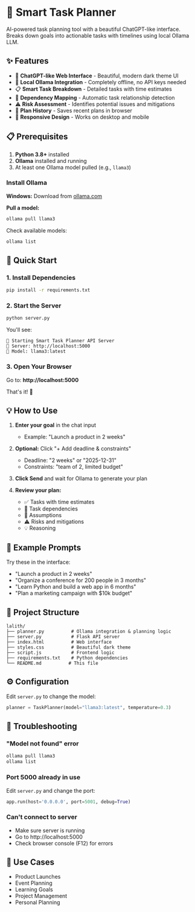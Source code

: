 # 🚀 Smart Task Planner

AI-powered task planning tool with a beautiful ChatGPT-like interface. Breaks down goals into actionable tasks with timelines using local Ollama LLM.

## ✨ Features

- 💬 **ChatGPT-like Web Interface** - Beautiful, modern dark theme UI
- 🤖 **Local Ollama Integration** - Completely offline, no API keys needed
- 📋 **Smart Task Breakdown** - Detailed tasks with time estimates
- 🔗 **Dependency Mapping** - Automatic task relationship detection
- ⚠️ **Risk Assessment** - Identifies potential issues and mitigations
- 💾 **Plan History** - Saves recent plans in browser
- 🎨 **Responsive Design** - Works on desktop and mobile

## 📋 Prerequisites

1. **Python 3.8+** installed
2. **Ollama** installed and running
3. At least one Ollama model pulled (e.g., `llama3`)

### Install Ollama

**Windows:** Download from [ollama.com](https://ollama.com/download)

**Pull a model:**
```bash
ollama pull llama3
```

Check available models:
```bash
ollama list
```

## 🚀 Quick Start

### 1. Install Dependencies

```bash
pip install -r requirements.txt
```

### 2. Start the Server

```bash
python server.py
```

You'll see:
```
🚀 Starting Smart Task Planner API Server
📍 Server: http://localhost:5000
🤖 Model: llama3:latest
```

### 3. Open Your Browser

Go to: **http://localhost:5000**

That's it! 🎉

## 💡 How to Use

1. **Enter your goal** in the chat input
   - Example: "Launch a product in 2 weeks"
   
2. **Optional:** Click "+ Add deadline & constraints"
   - Deadline: "2 weeks" or "2025-12-31"
   - Constraints: "team of 2, limited budget"

3. **Click Send** and wait for Ollama to generate your plan

4. **Review your plan:**
   - ✅ Tasks with time estimates
   - 🔗 Task dependencies
   - 💭 Assumptions
   - ⚠️ Risks and mitigations
   - 💡 Reasoning

## 🎨 Example Prompts

Try these in the interface:

- "Launch a product in 2 weeks"
- "Organize a conference for 200 people in 3 months"
- "Learn Python and build a web app in 6 months"
- "Plan a marketing campaign with $10k budget"

## 📁 Project Structure

```
lalith/
├── planner.py          # Ollama integration & planning logic
├── server.py           # Flask API server
├── index.html          # Web interface
├── styles.css          # Beautiful dark theme
├── script.js           # Frontend logic
├── requirements.txt    # Python dependencies
└── README.md          # This file
```

## ⚙️ Configuration

Edit `server.py` to change the model:

```python
planner = TaskPlanner(model="llama3:latest", temperature=0.3)
```

## 🐛 Troubleshooting

### "Model not found" error
```bash
ollama pull llama3
ollama list
```

### Port 5000 already in use
Edit `server.py` and change the port:
```python
app.run(host='0.0.0.0', port=5001, debug=True)
```

### Can't connect to server
- Make sure server is running
- Go to http://localhost:5000
- Check browser console (F12) for errors

## 🎯 Use Cases

- Product Launches
- Event Planning
- Learning Goals
- Project Management
- Personal Planning




